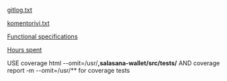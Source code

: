 
[gitlog.txt](https://github.com/asvorg/ot-harjoitustyo/blob/master/laskarit/viikko1/gitlog.txt)

[komentorivi.txt](https://github.com/asvorg/ot-harjoitustyo/blob/master/laskarit/viikko1/komentorivi.txt)

[Functional specifications](https://github.com/asvorg/ot-harjoitustyo/blob/master/documentation/vaatimusm%C3%A4%C3%A4rittely.md)

[Hours spent](https://github.com/asvorg/ot-harjoitustyo/blob/master/documentation/tuntikirjanpito.md)

USE coverage html --omit=/usr/**,salasana-wallet/src/tests/** AND coverage report -m --omit=/usr/** for coverage tests